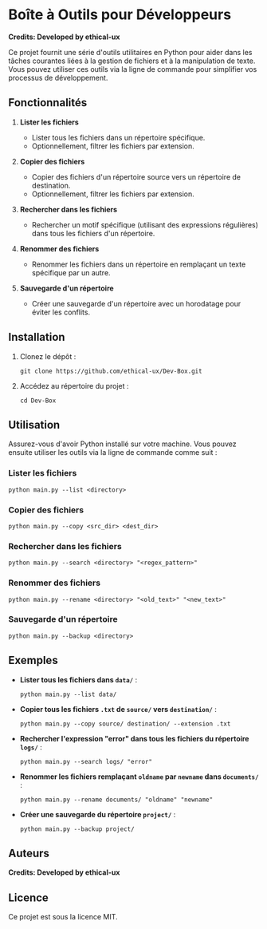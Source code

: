 # Boîte à Outils pour Développeurs

**Credits: Developed by ethical-ux**

Ce projet fournit une série d'outils utilitaires en Python pour aider dans les tâches courantes liées à la gestion de fichiers et à la manipulation de texte. Vous pouvez utiliser ces outils via la ligne de commande pour simplifier vos processus de développement.

## Fonctionnalités

1. **Lister les fichiers**
   - Lister tous les fichiers dans un répertoire spécifique.
   - Optionnellement, filtrer les fichiers par extension.

2. **Copier des fichiers**
   - Copier des fichiers d'un répertoire source vers un répertoire de destination.
   - Optionnellement, filtrer les fichiers par extension.

3. **Rechercher dans les fichiers**
   - Rechercher un motif spécifique (utilisant des expressions régulières) dans tous les fichiers d'un répertoire.

4. **Renommer des fichiers**
   - Renommer les fichiers dans un répertoire en remplaçant un texte spécifique par un autre.

5. **Sauvegarde d'un répertoire**
   - Créer une sauvegarde d'un répertoire avec un horodatage pour éviter les conflits.

## Installation

1. Clonez le dépôt :

   ```
   git clone https://github.com/ethical-ux/Dev-Box.git
   ```

2. Accédez au répertoire du projet :

   ```
   cd Dev-Box
   ```

## Utilisation

Assurez-vous d'avoir Python installé sur votre machine. Vous pouvez ensuite utiliser les outils via la ligne de commande comme suit :

### Lister les fichiers

```
python main.py --list <directory>
```

### Copier des fichiers

```
python main.py --copy <src_dir> <dest_dir>
```

### Rechercher dans les fichiers

```
python main.py --search <directory> "<regex_pattern>"
```

### Renommer des fichiers

```
python main.py --rename <directory> "<old_text>" "<new_text>"
```

### Sauvegarde d'un répertoire

```
python main.py --backup <directory>
```

## Exemples

- **Lister tous les fichiers dans `data/`** :

  ```
  python main.py --list data/
  ```

- **Copier tous les fichiers `.txt` de `source/` vers `destination/`** :

  ```
  python main.py --copy source/ destination/ --extension .txt
  ```

- **Rechercher l'expression "error" dans tous les fichiers du répertoire `logs/`** :

  ```
  python main.py --search logs/ "error"
  ```

- **Renommer les fichiers remplaçant `oldname` par `newname` dans `documents/`** :

  ```
  python main.py --rename documents/ "oldname" "newname"
  ```

- **Créer une sauvegarde du répertoire `project/`** :

  ```
  python main.py --backup project/
  ```

## Auteurs

**Credits: Developed by ethical-ux**

## Licence

Ce projet est sous la licence MIT.